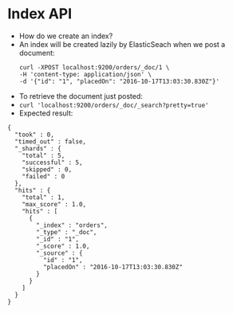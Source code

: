 # Index API

* How do we create an index?
* An index will be created lazily by ElasticSeach when we post a document:
  ```
  curl -XPOST localhost:9200/orders/_doc/1 \
  -H 'content-type: application/json' \
  -d '{"id": "1", "placedOn": "2016-10-17T13:03:30.830Z"}'
  ```
* To retrieve the document just posted:
* `curl 'localhost:9200/orders/_doc/_search?pretty=true'`
* Expected result:

```
{
  "took" : 0,
  "timed_out" : false,
  "_shards" : {
    "total" : 5,
    "successful" : 5,
    "skipped" : 0,
    "failed" : 0
  },
  "hits" : {
    "total" : 1,
    "max_score" : 1.0,
    "hits" : [
      {
        "_index" : "orders",
        "_type" : "_doc",
        "_id" : "1",
        "_score" : 1.0,
        "_source" : {
          "id" : "1",
          "placedOn" : "2016-10-17T13:03:30.830Z"
        }
      }
    ]
  }
}
```



